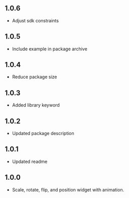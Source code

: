 ## 1.0.6

* Adjust sdk constraints

## 1.0.5

* Include example in package archive

## 1.0.4

* Reduce package size

## 1.0.3

* Added library keyword

## 1.0.2

* Updated package description

## 1.0.1

* Updated readme

## 1.0.0

* Scale, rotate, flip, and position widget with animation.
